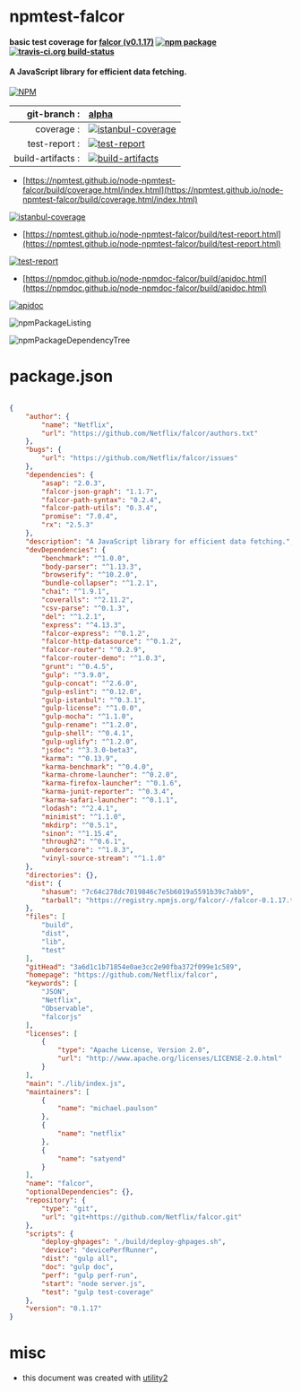 # npmtest-falcor

#### basic test coverage for  [falcor (v0.1.17)](https://github.com/Netflix/falcor)  [![npm package](https://img.shields.io/npm/v/npmtest-falcor.svg?style=flat-square)](https://www.npmjs.org/package/npmtest-falcor) [![travis-ci.org build-status](https://api.travis-ci.org/npmtest/node-npmtest-falcor.svg)](https://travis-ci.org/npmtest/node-npmtest-falcor)

#### A JavaScript library for efficient data fetching.

[![NPM](https://nodei.co/npm/falcor.png?downloads=true&downloadRank=true&stars=true)](https://www.npmjs.com/package/falcor)

| git-branch : | [alpha](https://github.com/npmtest/node-npmtest-falcor/tree/alpha)|
|--:|:--|
| coverage : | [![istanbul-coverage](https://npmtest.github.io/node-npmtest-falcor/build/coverage.badge.svg)](https://npmtest.github.io/node-npmtest-falcor/build/coverage.html/index.html)|
| test-report : | [![test-report](https://npmtest.github.io/node-npmtest-falcor/build/test-report.badge.svg)](https://npmtest.github.io/node-npmtest-falcor/build/test-report.html)|
| build-artifacts : | [![build-artifacts](https://npmtest.github.io/node-npmtest-falcor/glyphicons_144_folder_open.png)](https://github.com/npmtest/node-npmtest-falcor/tree/gh-pages/build)|

- [https://npmtest.github.io/node-npmtest-falcor/build/coverage.html/index.html](https://npmtest.github.io/node-npmtest-falcor/build/coverage.html/index.html)

[![istanbul-coverage](https://npmtest.github.io/node-npmtest-falcor/build/screenCapture.buildCi.browser.%252Ftmp%252Fbuild%252Fcoverage.lib.html.png)](https://npmtest.github.io/node-npmtest-falcor/build/coverage.html/index.html)

- [https://npmtest.github.io/node-npmtest-falcor/build/test-report.html](https://npmtest.github.io/node-npmtest-falcor/build/test-report.html)

[![test-report](https://npmtest.github.io/node-npmtest-falcor/build/screenCapture.buildCi.browser.%252Ftmp%252Fbuild%252Ftest-report.html.png)](https://npmtest.github.io/node-npmtest-falcor/build/test-report.html)

- [https://npmdoc.github.io/node-npmdoc-falcor/build/apidoc.html](https://npmdoc.github.io/node-npmdoc-falcor/build/apidoc.html)

[![apidoc](https://npmdoc.github.io/node-npmdoc-falcor/build/screenCapture.buildCi.browser.%252Ftmp%252Fbuild%252Fapidoc.html.png)](https://npmdoc.github.io/node-npmdoc-falcor/build/apidoc.html)

![npmPackageListing](https://npmtest.github.io/node-npmtest-falcor/build/screenCapture.npmPackageListing.svg)

![npmPackageDependencyTree](https://npmtest.github.io/node-npmtest-falcor/build/screenCapture.npmPackageDependencyTree.svg)



# package.json

```json

{
    "author": {
        "name": "Netflix",
        "url": "https://github.com/Netflix/falcor/authors.txt"
    },
    "bugs": {
        "url": "https://github.com/Netflix/falcor/issues"
    },
    "dependencies": {
        "asap": "2.0.3",
        "falcor-json-graph": "1.1.7",
        "falcor-path-syntax": "0.2.4",
        "falcor-path-utils": "0.3.4",
        "promise": "7.0.4",
        "rx": "2.5.3"
    },
    "description": "A JavaScript library for efficient data fetching.",
    "devDependencies": {
        "benchmark": "^1.0.0",
        "body-parser": "^1.13.3",
        "browserify": "^10.2.0",
        "bundle-collapser": "^1.2.1",
        "chai": "^1.9.1",
        "coveralls": "^2.11.2",
        "csv-parse": "^0.1.3",
        "del": "^1.2.1",
        "express": "^4.13.3",
        "falcor-express": "^0.1.2",
        "falcor-http-datasource": "^0.1.2",
        "falcor-router": "^0.2.9",
        "falcor-router-demo": "^1.0.3",
        "grunt": "^0.4.5",
        "gulp": "^3.9.0",
        "gulp-concat": "^2.6.0",
        "gulp-eslint": "^0.12.0",
        "gulp-istanbul": "^0.3.1",
        "gulp-license": "^1.0.0",
        "gulp-mocha": "^1.1.0",
        "gulp-rename": "^1.2.0",
        "gulp-shell": "^0.4.1",
        "gulp-uglify": "^1.2.0",
        "jsdoc": "^3.3.0-beta3",
        "karma": "^0.13.9",
        "karma-benchmark": "^0.4.0",
        "karma-chrome-launcher": "^0.2.0",
        "karma-firefox-launcher": "^0.1.6",
        "karma-junit-reporter": "^0.3.4",
        "karma-safari-launcher": "^0.1.1",
        "lodash": "^2.4.1",
        "minimist": "^1.1.0",
        "mkdirp": "^0.5.1",
        "sinon": "^1.15.4",
        "through2": "^0.6.1",
        "underscore": "^1.8.3",
        "vinyl-source-stream": "^1.1.0"
    },
    "directories": {},
    "dist": {
        "shasum": "7c64c278dc7019846c7e5b6019a5591b39c7abb9",
        "tarball": "https://registry.npmjs.org/falcor/-/falcor-0.1.17.tgz"
    },
    "files": [
        "build",
        "dist",
        "lib",
        "test"
    ],
    "gitHead": "3a6d1c1b71854e0ae3cc2e90fba372f099e1c589",
    "homepage": "https://github.com/Netflix/falcor",
    "keywords": [
        "JSON",
        "Netflix",
        "Observable",
        "falcorjs"
    ],
    "licenses": [
        {
            "type": "Apache License, Version 2.0",
            "url": "http://www.apache.org/licenses/LICENSE-2.0.html"
        }
    ],
    "main": "./lib/index.js",
    "maintainers": [
        {
            "name": "michael.paulson"
        },
        {
            "name": "netflix"
        },
        {
            "name": "satyend"
        }
    ],
    "name": "falcor",
    "optionalDependencies": {},
    "repository": {
        "type": "git",
        "url": "git+https://github.com/Netflix/falcor.git"
    },
    "scripts": {
        "deploy-ghpages": "./build/deploy-ghpages.sh",
        "device": "devicePerfRunner",
        "dist": "gulp all",
        "doc": "gulp doc",
        "perf": "gulp perf-run",
        "start": "node server.js",
        "test": "gulp test-coverage"
    },
    "version": "0.1.17"
}
```



# misc
- this document was created with [utility2](https://github.com/kaizhu256/node-utility2)
